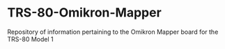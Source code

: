 # TRS-80-Omikron-Mapper
Repository of information pertaining to the Omikron Mapper board for the TRS-80 Model 1
